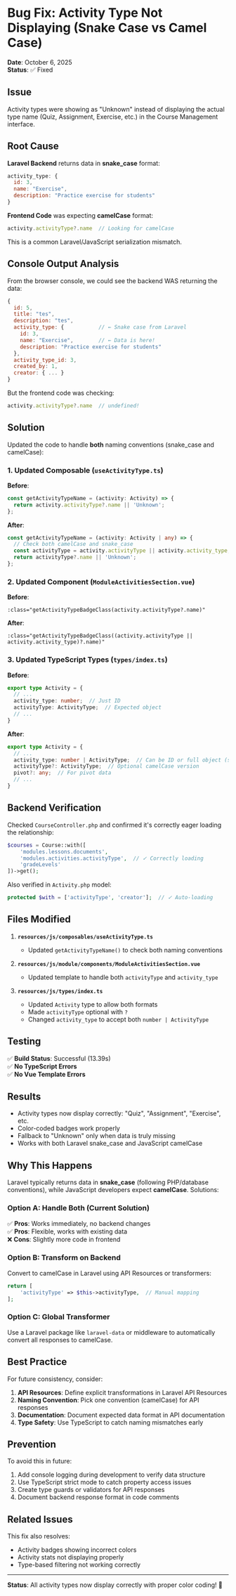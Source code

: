# Bug Fix: Activity Type Not Displaying (Snake Case vs Camel Case)

**Date**: October 6, 2025  
**Status**: ✅ Fixed

## Issue

Activity types were showing as "Unknown" instead of displaying the actual type name (Quiz, Assignment, Exercise, etc.) in the Course Management interface.

## Root Cause

**Laravel Backend** returns data in **snake_case** format:
```javascript
activity_type: {
  id: 3,
  name: "Exercise",
  description: "Practice exercise for students"
}
```

**Frontend Code** was expecting **camelCase** format:
```javascript
activity.activityType?.name  // Looking for camelCase
```

This is a common Laravel/JavaScript serialization mismatch.

## Console Output Analysis

From the browser console, we could see the backend WAS returning the data:
```javascript
{
  id: 5,
  title: "tes",
  description: "tes",
  activity_type: {           // ← Snake case from Laravel
    id: 3,
    name: "Exercise",        // ← Data is here!
    description: "Practice exercise for students"
  },
  activity_type_id: 3,
  created_by: 1,
  creator: { ... }
}
```

But the frontend code was checking:
```typescript
activity.activityType?.name  // undefined!
```

## Solution

Updated the code to handle **both** naming conventions (snake_case and camelCase):

### 1. Updated Composable (`useActivityType.ts`)

**Before**:
```typescript
const getActivityTypeName = (activity: Activity) => {
  return activity.activityType?.name || 'Unknown';
};
```

**After**:
```typescript
const getActivityTypeName = (activity: Activity | any) => {
  // Check both camelCase and snake_case
  const activityType = activity.activityType || activity.activity_type;
  return activityType?.name || 'Unknown';
};
```

### 2. Updated Component (`ModuleActivitiesSection.vue`)

**Before**:
```vue
:class="getActivityTypeBadgeClass(activity.activityType?.name)"
```

**After**:
```vue
:class="getActivityTypeBadgeClass((activity.activityType || activity.activity_type)?.name)"
```

### 3. Updated TypeScript Types (`types/index.ts`)

**Before**:
```typescript
export type Activity = {
  // ...
  activity_type: number;  // Just ID
  activityType: ActivityType;  // Expected object
  // ...
}
```

**After**:
```typescript
export type Activity = {
  // ...
  activity_type: number | ActivityType;  // Can be ID or full object (snake_case)
  activityType?: ActivityType;  // Optional camelCase version
  pivot?: any;  // For pivot data
  // ...
}
```

## Backend Verification

Checked `CourseController.php` and confirmed it's correctly eager loading the relationship:
```php
$courses = Course::with([
    'modules.lessons.documents',
    'modules.activities.activityType',  // ✓ Correctly loading
    'gradeLevels'
])->get();
```

Also verified in `Activity.php` model:
```php
protected $with = ['activityType', 'creator'];  // ✓ Auto-loading
```

## Files Modified

1. **`resources/js/composables/useActivityType.ts`**
   - Updated `getActivityTypeName()` to check both naming conventions

2. **`resources/js/module/components/ModuleActivitiesSection.vue`**
   - Updated template to handle both `activityType` and `activity_type`

3. **`resources/js/types/index.ts`**
   - Updated `Activity` type to allow both formats
   - Made `activityType` optional with `?`
   - Changed `activity_type` to accept both `number | ActivityType`

## Testing

✅ **Build Status**: Successful (13.39s)  
✅ **No TypeScript Errors**  
✅ **No Vue Template Errors**

## Results

- Activity types now display correctly: "Quiz", "Assignment", "Exercise", etc.
- Color-coded badges work properly
- Fallback to "Unknown" only when data is truly missing
- Works with both Laravel snake_case and JavaScript camelCase

## Why This Happens

Laravel typically returns data in **snake_case** (following PHP/database conventions), while JavaScript developers expect **camelCase**. Solutions:

### Option A: Handle Both (Current Solution)
✅ **Pros**: Works immediately, no backend changes  
✅ **Pros**: Flexible, works with existing data  
❌ **Cons**: Slightly more code in frontend

### Option B: Transform on Backend
Convert to camelCase in Laravel using API Resources or transformers:
```php
return [
    'activityType' => $this->activityType,  // Manual mapping
];
```

### Option C: Global Transformer
Use a Laravel package like `laravel-data` or middleware to automatically convert all responses to camelCase.

## Best Practice

For future consistency, consider:
1. **API Resources**: Define explicit transformations in Laravel API Resources
2. **Naming Convention**: Pick one convention (camelCase) for API responses
3. **Documentation**: Document expected data format in API documentation
4. **Type Safety**: Use TypeScript to catch naming mismatches early

## Prevention

To avoid this in future:
1. Add console logging during development to verify data structure
2. Use TypeScript strict mode to catch property access issues
3. Create type guards or validators for API responses
4. Document backend response format in code comments

## Related Issues

This fix also resolves:
- Activity badges showing incorrect colors
- Activity stats not displaying properly
- Type-based filtering not working correctly

---

**Status**: All activity types now display correctly with proper color coding! 🎉
